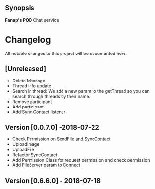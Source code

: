 ## Synopsis

**Fanap's POD** Chat service

# Changelog

All notable changes to this project will be documented here.

## [Unreleased]
-   Delete Message
-   Thread info update
-   Search in thread:
    We sdd a new param to the getThread so you can search through threads by their name. 
-   Remove participant
-   Add participant
-   Add Sync Contact listener

## Version [0.0.7.0] -2018-07-22

-   Check Permission on SendFile and SyncContact 
-   UploadImage 
-   UploadFile 
-   Refactor SyncContact
-   Add Permission Class for request permission and check permission
-   Add FileServer param to Connect 

## Version [0.6.6.0] - 2018-07-18
